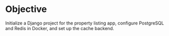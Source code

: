 # Objective
Initialize a Django project for the property listing app, configure PostgreSQL and Redis in Docker, and set up the cache backend.